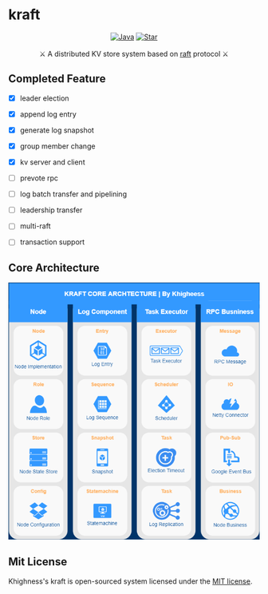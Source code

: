 # kraft
<p align="center">
<a href="https://www.parak.top/kraft/"><img src="https://img.shields.io/badge/java-reference-fff?logo=java&style=social" alt="Java"></a>
<a href="https://github.com/Khighness/kraft"><img src="https://img.shields.io/github/stars/Khighness/kraft?style=social" alt="Star"></a>
<br/><br/>
<span>⚔️ A distributed KV store system based on <a href="https://raft.github.io/raft.pdf">raft</a> protocol ⚔️</span>
</p>



## Completed Feature

- [x] leader election
- [x] append log entry
- [x] generate log snapshot
- [x] group member change
- [x] kv server and client
- [ ] prevote rpc
- [ ] log batch transfer and pipelining
- [ ] leadership transfer
- [ ] multi-raft
- [ ] transaction support



## Core Architecture

<p align="center">
<img src="images/kraft-core-architecture.png" alt="kraft-core-architecture" />
</p>


## Mit License

Khighness's kraft is open-sourced system licensed under the [MIT license](https://github.com/Khighness/kraft/blob/master/LICENSE).
